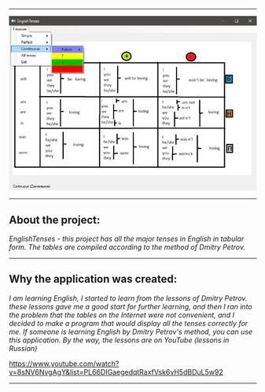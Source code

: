 ***

![MainForm](EnglishTensesApplication.png)

---

## About the project:

_EnglishTenses - this project has all the major tenses in English in tabular form. The tables are compiled according to the method of Dmitry Petrov._

---

## Why the application was created:

_I am learning English, I started to learn from the lessons of Dmitry Petrov. these lessons gave me a good start for further learning, and then I ran into the problem that the tables on the Internet were not convenient, and I decided to make a program that would display all the tenses correctly for me. If someone is learning English by Dmitry Petrov's method, you can use this application. By the way, the lessons are on YouTube (lessons in Russian)_

https://www.youtube.com/watch?v=8sNV6NvgAgY&list=PL66DIGaegedqtRaxfVsk6vH5dBDuL5w92

___
